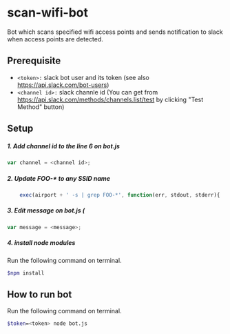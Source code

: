 # scan-wifi-bot
Bot which scans specified wifi access points and sends notification to slack when access points are detected.

## Prerequisite
- `<token>:` slack bot user and its token (see also https://api.slack.com/bot-users)
- `<channel id>:` slack channle id (You can get from https://api.slack.com/methods/channels.list/test by clicking "Test Method" button)

## Setup
##### 1.  Add channel id to the line 6 on bot.js
```js
var channel = <channel id>;
```

##### 2. Update FOO-* to any SSID name
```js
    exec(airport + ' -s | grep FOO-*', function(err, stdout, stderr){
```

##### 3. Edit message on bot.js (
```js
var message = <message>;
```

##### 4. install node modules
Run the following command on terminal.
```bash
$npm install
```

## How to run bot
Run the following command on terminal.
```bash
$token=<token> node bot.js
```
